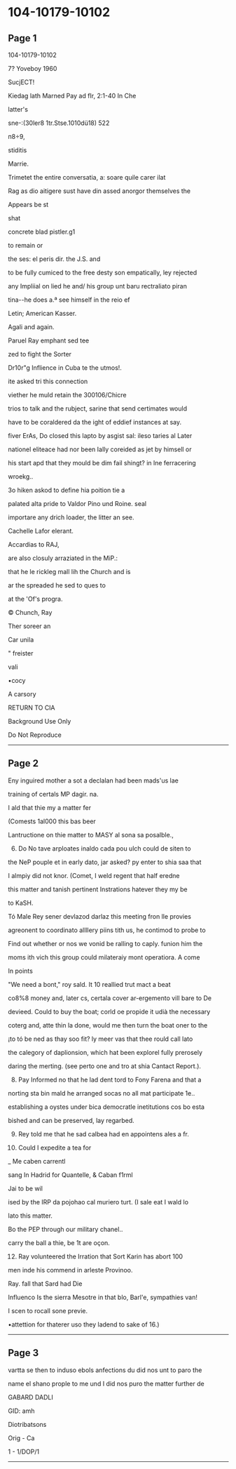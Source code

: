 # 104-10179-10102

## Page 1

104-10179-10102

7? Yoveboy 1960

SucjECT!

Kiedag lath Marned Pay ad fIr, 2:1-40 In Che

latter's

sne-:(30ler8 1tr.Stse.1010dü18) 522

п8÷9,

stiditis

Marrie.

Trimetet the entire conversatia, a: soare quile carer ilat

Rag as dio aitigere sust have din assed anorgor themselves the

Appears be st

shat

concrete blad pistler.g1

to remain or

the ses: el peris dir. the J.S. and

to be fully cumiced to the free desty son empatically, ley rejected

any Impliial on lied he and/ his group unt baru rectraliato piran

tina--he does a.ª see himself in the reio ef

Letin; American Kasser.

Agali and again.

Paruel Ray emphant sed tee

zed to fight the Sorter

Dr10r"g Inflience in Cuba te the utmos!.

ite asked tri this connection

viether he muld retain the 300106/Chicre

trios to talk and the rubject, sarine that send certimates would

have to be coraldered da the ight of eddief instances at say.

fiver ErAs, Do closed this lapto by asgist sal: ileso taries al Later

nationel eliteace had nor been Ially coreided as jet by himsell or

his start apd that they mould be dim fail shingt? in lne ferracering

wroekg..

3o hiken askod to define hia poition tie a

palated alta pride to Valdor Pino und Roine. seal

importare any drich loader, the litter an see.

Cachelle Lafor elerant.

Accardias to RAJ,

are also closuly arraziated in the MiP.:

that he le rickleg mall lih the Church and is

ar the spreaded he sed to ques to

at the 'Of's progra.

© Chunch, Ray

Ther soreer an

Car unila

" freister

vali

•cocy

A carsory

RETURN TO CIA

Background Use Only

Do Not Reproduce

---

## Page 2

Eny inguired mother a sot a declalan had been mads'us lae

training of certals MP dagir. na.

I ald that thie my a matter fer

(Comests 1al000 this bas beer

Lantructione on thie matter to MASY al sona sa posalble.,

6. Do No tave arploates inaldo cada pou ulch could de siten to

the NeP pouple et in early dato, jar asked? py enter to shia saa that

I almpiy did not knor. (Comet, I weld regent that half eredne

this matter and tanish pertinent Instrations hatever they my be

to KaSH.

Tó Male Rey sener devlazod darlaz this meeting fron lle provies

agreonent to coordinato allllery piins tith us, he contimod to probe to

Find out whether or nos we vonid be ralling to caply. funion him the

moms ith vich this group could milateraiy mont operatiora. A come

In points

"We need a bont," roy sald. It 10 reallied trut mact a beat

co8%8 money and, later cs, certala cover ar-ergemento vill bare to De

devieed. Could to buy the boat; corld oe propide it udià the necessary

coterg and, atte thin la done, would me then turn the boat oner to the

¡to tó be ned as thay soo fit? ly meer vas that thee rould call lato

the calegory of daplionsion, which hat been explorel fully prerosely

daring the merting. (see perto one and tro at shia Cantact Report.).

8. Pay Informed no that he lad dent tord to Fony Farena and that a

norting sta bin mald he arranged socas no all mat participate 1e..

establishing a oystes under bica democratle inetitutions cos bo esta

bished and can be preserved, lay regarbed.

9. Rey told me that he sad calbea had en appointens ales a fr.

10. Could I expedite a tea for

_ Me caben carrentl

sang In Hadrid for Quantelle, & Caban f1rml

Jai to be wil

ised by the IRP da pojohao cal muriero turt. (I sale eat I wald lo

lato this matter.

Bo the PEP through our military chanel..

carry the ball a thie, be 1t are oçon.

12. Ray volunteered the Irration that Sort Karin has abort 100

men inde his commend in arleste Provinoo.

Ray. fall that Sard had Die

Influenco Is the sierra Mesotre in that blo, Barl'e, sympathies van!

I scen to rocall sone previe.

•attettion for thaterer uso they ladend to sake of 16.)

---

## Page 3

vartta se then to induso ebols anfections du did nos unt to paro the

name el shano prople to me und I did nos puro the matter further de

GABARD DADLI

GID: amh

Diotribatsons

Orig - Ca

1 - 1/DOP/1

---

